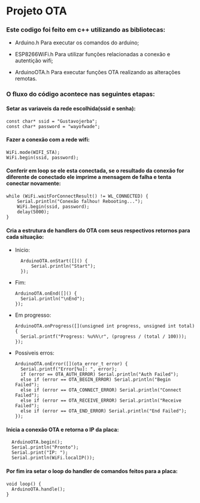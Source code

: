 # Projeto OTA


### Este codigo foi feito em c++ utilizando as bibliotecas: 

- Arduino.h Para executar os comandos do arduino;
  
- ESP8266WiFi.h Para utilizar funções relacionadas a conexão e autentição wifi; 

- ArduinoOTA.h Para executar funções OTA realizando as alterações remotas. 

### O fluxo do código acontece nas seguintes etapas: 

#### Setar as variaveis da rede escolhida(ssid e senha):

    const char* ssid = "Gustavojerba";
    const char* password = "wayofwade";

#### Fazer a conexão com a rede wifi: 

    WiFi.mode(WIFI_STA);
    WiFi.begin(ssid, password);

#### Conferir em loop se ele esta conectada, se o resultado da conexão for diferente de conectado ele imprime a mensagem de falha e tenta conectar novamente:

    while (WiFi.waitForConnectResult() != WL_CONNECTED) {
        Serial.println("Conexão falhou! Rebooting...");
        WiFi.begin(ssid, password);
        delay(5000);
    }

#### Cria a estrutura de handlers do OTA com seus respectivos retornos para cada situação:

- Inicio:

        ArduinoOTA.onStart([]() {
            Serial.println("Start");
        });

- Fim:
    
      ArduinoOTA.onEnd([]() {
        Serial.println("\nEnd");
      });

- Em progresso:

      ArduinoOTA.onProgress([](unsigned int progress, unsigned int total) {
        Serial.printf("Progress: %u%%\r", (progress / (total / 100)));
      });

- Possiveis erros:

      ArduinoOTA.onError([](ota_error_t error) {
        Serial.printf("Error[%u]: ", error);
        if (error == OTA_AUTH_ERROR) Serial.println("Auth Failed");
        else if (error == OTA_BEGIN_ERROR) Serial.println("Begin Failed");
        else if (error == OTA_CONNECT_ERROR) Serial.println("Connect Failed");
        else if (error == OTA_RECEIVE_ERROR) Serial.println("Receive Failed");
        else if (error == OTA_END_ERROR) Serial.println("End Failed");
      });

#### Inicia a conexão OTA e retorna o IP da placa: 

      ArduinoOTA.begin();
      Serial.println("Pronto");
      Serial.print("IP: ");
      Serial.println(WiFi.localIP());

 #### Por fim ira setar o loop do handler de comandos feitos para a placa:

    void loop() {
      ArduinoOTA.handle();
    }
